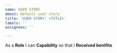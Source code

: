 ```yaml
---
name: USER STORY
about: Default user story
title: 'USER STORY: <TITLE>'
labels: ''
assignees: ''

---
```


As a **Role** I can **Capability** so that I **Received benifits**

